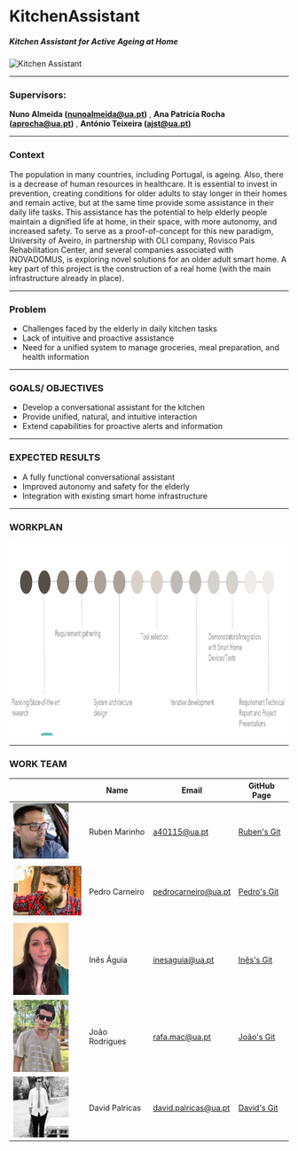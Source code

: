 # KitchenAssistant
##### Kitchen Assistant for Active Ageing at Home

![Kitchen Assistant](https://github.com/PedroMiguelTorresCarneiro/KitchenAssistant/blob/main/casaviva%2B_photo.png)

---
### Supervisors: 

 **Nuno Almeida (nunoalmeida@ua.pt)** ,  **Ana Patrícia Rocha (aprocha@ua.pt)** , **António Teixeira (ajst@ua.pt)**

---
### Context

The population in many countries, including Portugal, is ageing. Also, there is a decrease of human resources in healthcare. It is essential to invest in prevention, creating conditions for older adults to stay longer in their homes and remain active, but at the same time provide some assistance in their daily life tasks.
This assistance has the potential to help elderly people maintain a dignified life at home, in their space, with more autonomy, and increased safety.
To serve as a proof-of-concept for this new paradigm, University of Aveiro, in partnership with OLI company,
Rovisco Pais Rehabilitation Center, and several companies associated with INOVADOMUS, is exploring novel solutions for an older adult smart home. A key part of this project is the construction of a real home (with the main infrastructure already in place).

---
### Problem

- Challenges faced by the elderly in daily kitchen tasks
- Lack of intuitive and proactive assistance
- Need for a unified system to manage groceries, meal preparation, and health information

---
### GOALS/ OBJECTIVES

- Develop a conversational assistant for the kitchen
- Provide unified, natural, and intuitive interaction
- Extend capabilities for proactive alerts and information

---
### EXPECTED RESULTS

- A fully functional conversational assistant
- Improved autonomy and safety for the elderly
- Integration with existing smart home infrastructure


---
### WORKPLAN

<img src="/docs/assets/img/workplan_photo.png" alt="Alt Text" width="1000" height="350"> 



---
### WORK TEAM

| | Name          | Email                      | GitHub Page                     |
|-|---------------|----------------------------|---------------------------------|
|<img src="/docs/assets/img/RubenMarinho.jpg" alt="Alt Text" width="100" height="100">       | Ruben Marinho | a40115@ua.pt               | [Ruben's Git](https://github.com/RoninDaimyo) |
|<img src="/docs/assets/img/pedrocarneiro_photo.jpg" alt="Alt Text" width="130" height="100">| Pedro Carneiro| pedrocarneiro@ua.pt        | [Pedro's Git](https://github.com/PedroMiguelTorresCarneiro)  |
|<img src="/docs/assets/img/inesaguia_photo.jpg" alt="Alt Text" width="100" height="130">    | Inês Águia    | inesaguia@ua.pt            | [Inês's Git](https://github.com/inesaguia)  |
|<img src="/docs/assets/img/joaorodrigues_photo.jpg" alt="Alt Text" width="100" height="130">| João Rodrigues| rafa.mac@ua.pt             | [João's Git](https://github.com/MacarioRodrigues)  |
|<img src="/docs/assets/img/davidpalricas_photo.jpg" alt="Alt Text" width="100" height="110">| David Palricas| david.palricas@ua.pt       | [David's Git](https://github.com/DavidPalricas)  |
